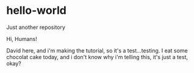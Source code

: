 # hello-world
Just another repository 

Hi, Humans!

David here, and i'm making the tutorial, so it's a test...testing.
I eat some chocolat cake today, and i don't know why i'm telling this, it's just a test, okay?
